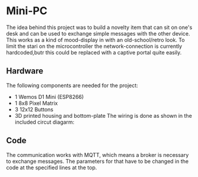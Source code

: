 # Mini-PC
The idea behind this project was to build a novelty item that can sit on one's desk and can be used to exchange simple messages with the other device. This works as a kind of mood-display in with an old-school/retro look.
To limit the stari on the microcontroller the network-connection is currently hardcoded,butr this could be replaced with a captive portal quite easily.

## Hardware
The following components are needed for the project:
- 1 Wemos D1 Mini (ESP8266)
- 1 8x8 Pixel Matrix
- 3 12x12 Buttons
- 3D printed housing and bottom-plate
The wiring is done as shown in the included circut diagarm:


## Code
The communication works with MQTT, which means a broker is necessary to exchange messages. The parameters for that have to be changed in the code at the specified lines at the top.
